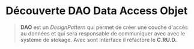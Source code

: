 # Découverte DAO Data Access Objet
> **DAO** est un _DesignPattern_ qui permet de créer une couche d'accès au données et qui sera responsable de
> communiquer avec avec le système de stokage. Avec sont Interface il réfactore le **C.RU.D.**